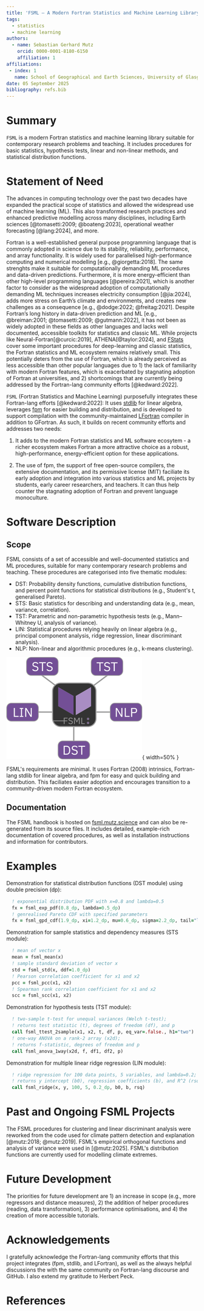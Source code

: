 ```yaml
---
title: 'FSML – A Modern Fortran Statistics and Machine Learning Library'
tags:
  - statistics
  - machine learning
authors:
  - name: Sebastian Gerhard Mutz
    orcid: 0000-0001-8180-6150
    affiliation: 1
affiliations:
 - index: 1
   name: School of Geographical and Earth Sciences, University of Glasgow
date: 05 September 2025
bibliography: refs.bib
---
```


# Summary

`FSML` is a modern Fortran statistics and machine learning library suitable for contemporary research problems and teaching. It includes procedures for basic statistics, hypothesis tests, linear and non-linear methods, and statistical distribution functions.

# Statement of Need

The advances in computing technology over the past two decades have expanded the practical scope of statistics and allowed the widespread use of machine learning (ML). This also transformed research practices and enhanced predictive modelling across many disciplines, including Earth sciences [@tomasetti:2009; @boateng:2023], operational weather forecasting [@lang:2024], and more.

Fortran is a well-established general purpose programming language that is commonly adopted in science due to its stability, reliability, performance, and array functionality. It is widely used for parallelised high-performance computing and numerical modelling [e.g., @giorgetta:2018]. The same strenghts make it suitable for computationally demanding ML procedures and data-driven predictions. Furthermore, it is more energy-efficient than other high-level programming languages [@pereira:2021], which is another factor to consider as the widespread adoption of computationally demanding ML techniques increases electricity consumption [@jia:2024], adds more stress on Earth’s climate and environments, and creates new challenges as a consequence [e.g., @dodge:2022; @freitag:2021]. Despite Fortran’s long history in data-driven prediction and ML [e.g., @breiman:2001; @tomasetti:2009; @gutmann:2022], it has not been as widely adopted in these fields as other languages and lacks well documented, accessible toolkits for statistics and classic ML. While projects like Neural-Fortran[@curcic:2019], ATHENA[@taylor:2024], and [FStats](https://github.com/jchristopherson/fstats) cover some important procedures for deep-learning and classic statistics, the Fortran statistics and ML ecosystem remains relatively small. This potentially deters from the use of Fortran, which is already perceived as less accessible than other popular languages due to 1) the lack of familiarity with modern Fortran features, which is exacerbated by stagnating adoption of Fortran at universities, and 2) shortcomings that are currently being addressed by the Fortran-lang community efforts [@kedward:2022].


`FSML` (Fortran Statistics and Machine Learning) purposefully integrates these Fortran-lang efforts [@kedward:2022]: It uses [stdlib](https://github.com/fortran-lang/stdlib) for linear algebra, leverages [fpm](https://github.com/fortran-lang/fpm) for easier building and distribution, and is developed to support compilation with the community-maintained [LFortran](https://github.com/lfortran/lfortran) compiler in addition to GFortran. As such, it builds on recent community efforts and addresses two needs:

1. It adds to the modern Fortran statistics and ML software ecosytem  - a richer ecosystem makes Fortran a more attractive choice as a robust, high-performance, energy-efficient option for these applications.

2. The use of fpm, the support of free open-source compilers, the extensive documentation, and its permissive license (MIT) faciliate its early adoption and integration into various statistics and ML projects by students, early career researchers, and teachers. It can thus help counter the stagnating adoption of Fortran and prevent language monoculture.


# Software Description

## Scope

FSML consists of a set of accessible and well-documented statistics and ML procedures, suitable for many contemporary research problems and teaching. These procedures are categorised into five thematic modules:

- DST: Probability density functions, cumulative distribution functions, and percent point functions for statistical distributions (e.g., Student's t, generalised Pareto).
- STS: Basic statistics for describing and understanding data (e.g., mean, variance, correlation).
- TST: Parametric and non-parametric hypothesis tests (e.g., Mann–Whitney U, analysis of variance).
- LIN: Statistical procedures relying heavily on linear algebra (e.g., principal component analysis, ridge regression, linear discriminant analysis).
- NLP: Non-linear and algorithmic procedures (e.g., k-means clustering).

![FSML has five thematic modules: Basic statistics (STS), hypothesis tests (TST), linear procedures (LIN), non-linear procedures (NLP), and statistical distribution functions (DST). \label{fig:fig1}](figs/modules.png){ width=50% }

FSML's requirements are minimal. It uses Fortran (2008) intrinsics, Fortran-lang stdlib for linear algebra, and fpm for easy and quick building and distribution. This faciliates easier adoption and encourages transition to a community-driven modern Fortran ecosystem.

## Documentation

The FSML handbook is hosted on [fsml.mutz.science](http://fsml.mutz.science/) and can also be re-generated from its source files. It includes detailed, example-rich documentation of covered procedures, as well as installation instructions and information for contributors.

# Examples

Demonstration for statistical distribution functions (DST module) using double precision (dp):

```fortran
  ! exponential distribution PDF with x=0.8 and lambda=0.5
  fx = fsml_exp_pdf(0.8_dp, lambda=0.5_dp)
  ! genrealised Pareto CDF with specified parameters
  fx = fsml_gpd_cdf(1.9_dp, xi=1.2_dp, mu=0.6_dp, sigma=2.2_dp, tail="left")
```

Demonstration for sample statistics and dependency measures  (STS module):

```fortran
  ! mean of vector x
  mean = fsml_mean(x)
  ! sample standard deviation of vector x
  std = fsml_std(x, ddf=1.0_dp)
  ! Pearson correlation coefficient for x1 and x2
  pcc = fsml_pcc(x1, x2)
  ! Spearman rank correlation coefficient for x1 and x2
  scc = fsml_scc(x1, x2)
```

Demonstration for hypothesis tests  (TST module):

```fortran
  ! two-sample t-test for unequal variances (Welch t-test);
  ! returns test statistic (t), degrees of freedom (df), and p
  call fsml_ttest_2sample(x1, x2, t, df, p, eq_var=.false., h1="two")
  ! one-way ANOVA on a rank-2 array (x2d);
  ! returns f-statistic, degrees of freedom and p
  call fsml_anova_1way(x2d, f, df1, df2, p)
```

Demonstration for multiple linear ridge regression (LIN module):
```fortran
  ! ridge regression for 100 data points, 5 variables, and lambda=0.2;
  ! returns y intercept (b0), regression coefficients (b), and R^2 (rsq)
  call fsml_ridge(x, y, 100, 5, 0.2_dp, b0, b, rsq)
```

# Past and Ongoing FSML Projects

The FSML procedures for clustering and linear discriminant analysis were reworked from the code used for climate pattern detection and explanation [@mutz:2018; @mutz:2019]. FSML's empirical orthogonal functions and analysis of variance were used in [@mutz:2025]. FSML's distribution functions are currently used for modelling climate extremes.

# Future Development

The priorities for future development are 1) an increase in scope (e.g., more regressors and distance measures), 2) the addition of helper procedures (reading, data transformation), 3) performance optimisations, and 4) the creation of more accessible tutorials.

# Acknowledgements

I gratefully acknowledge the Fortran-lang community efforts that this project integrates (fpm, stdlib, and LFortran), as well as the always helpful discussions the with the same community on Fortran-lang discourse and GitHub. I also extend my gratitude to Herbert Peck.

# References
